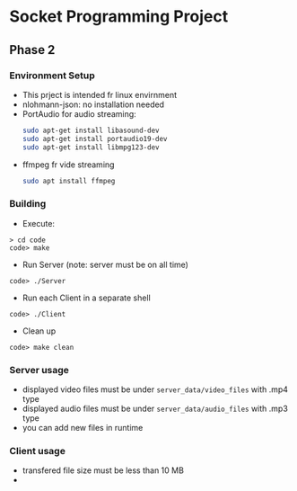 # Socket Programming Project

## Phase 2

### Environment Setup

- This prject is intended fr linux envirnment
- nlohmann-json: no installation needed
- PortAudio for audio streaming:
   ```bash
   sudo apt-get install libasound-dev
   sudo apt-get install portaudio19-dev
   sudo apt-get install libmpg123-dev
   ```
- ffmpeg fr vide streaming
   ```bash
   sudo apt install ffmpeg
   ```

### Building

- Execute:

```
> cd code
code> make
```

- Run Server (note: server must be on all time)

```
code> ./Server
```

- Run each Client in a separate shell

```
code> ./Client
```

- Clean up

```
code> make clean
```

### Server usage

- displayed video files must be under `server_data/video_files` with .mp4 type
- displayed audio files must be under `server_data/audio_files` with .mp3 type
- you can add new files in runtime

### Client usage

- transfered file size must be less than 10 MB
- 